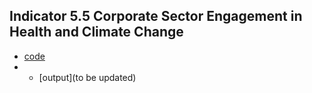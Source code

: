 ## Indicator 5.5 Corporate Sector Engagement in Health and Climate Change

* [code](UNGC_indicator/code/)
* * [output](to be updated)
